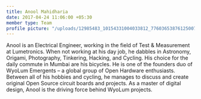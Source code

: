 ```yaml
---
title: Anool Mahidharia
date: 2017-04-24 11:06:00 +05:30
member type: Team
profile picture: "/uploads/12985483_10154331004033812_7760365387612500770_n.jpg"
---
```


Anool is an Electrical Engineer, working in the field of Test & Measurement at Lumetronics. When not working at his day job, he dabbles in Astronomy, Origami, Photography, Tinkering, Hacking, and Cycling. His choice for the daily commute in Mumbai are his bicycles. He is one of the founders duo of WyoLum Emergents – a global group of Open Hardware enthusiasts. Between all of his hobbies and cycling, he manages to discuss and create original Open Source circuit boards and projects. As a master of digital design, Anool is the driving force behind WyoLum projects.
